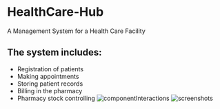 # HealthCare-Hub
A Management System for a Health Care Facility
## The system includes: 
  - Registration of patients
  - Making appointments
  - Storing patient records
  - Billing in the pharmacy
  - Pharmacy stock controlling
![componentInteractions](https://github.com/Knv126/HealthCare-Hub/assets/114814894/5a840821-b3da-411c-b319-ee05c48d35bb)
![screenshots](https://github.com/Knv126/HealthCare-Hub/assets/114814894/b88bb915-4922-4651-9de6-630bf3538c6b)
